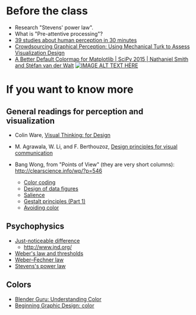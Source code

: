 # Before the class

- Research "Stevens' power law". 
- What is "Pre-attentive processing"?
- [39 studies about human perception in 30 minutes](https://medium.com/@kennelliott/39-studies-about-human-perception-in-30-minutes-4728f9e31a73#.msiyfzvmr)
- [Crowdsourcing Graphical Perception: Using Mechanical Turk to Assess Visualization Design](http://idl.cs.washington.edu/papers/crowdsourcing-graphical-perception/)
- [A Better Default Colormap for Matplotlib | SciPy 2015 | Nathaniel Smith and Stéfan van der Walt](https://www.youtube.com/watch?v=xAoljeRJ3lU)
[![IMAGE ALT TEXT HERE](https://img.youtube.com/vi/xAoljeRJ3lU/0.jpg)](https://www.youtube.com/watch?v=xAoljeRJ3lU)

# If you want to know more

## General readings for perception and visualization

- Colin Ware, [Visual Thinking: for Design](http://www.amazon.com/Visual-Thinking-Kaufmann-Interactive-Technologies/dp/0123708966)
- M. Agrawala, W. Li, and F. Berthouzoz, [Design principles for visual communication](http://vis.berkeley.edu/papers/designprinciples/p60-agrawala.pdf)

- Bang Wong, from "Points of View" (they are very short columns): http://clearscience.info/wp/?p=546
  - [Color coding](http://www.nature.com/nmeth/journal/v7/n8/full/nmeth0810-573.html)
  - [Design of data figures](http://www.nature.com/nmeth/journal/v7/n9/full/nmeth0910-665.html)
  - [Salience](http://www.nature.com/nmeth/journal/v7/n10/full/nmeth1010-773.html)
  - [Gestalt principles (Part 1)](http://www.nature.com/nmeth/journal/v7/n11/full/nmeth1110-863.html)
  - [Avoiding color](http://www.nature.com/nmeth/journal/v8/n7/full/nmeth.1642.html)

## Psychophysics

- [Just-noticeable difference](https://en.wikipedia.org/wiki/Just-noticeable_difference)
  - http://www.jnd.org/
- [Weber's law and thresholds](https://www.khanacademy.org/science/health-and-medicine/nervous-system-and-sensory-infor/sensory-perception-2014-03-27T18:45:20.451Z/v/webers-law-and-thresholds)
- [Weber–Fechner law](https://en.wikipedia.org/wiki/Weber%E2%80%93Fechner_law)
- [Stevens's power law](https://en.wikipedia.org/wiki/Stevens%27s_power_law)

## Colors

- [Blender Guru: Understanding Color](https://www.youtube.com/watch?v=Qj1FK8n7WgY)
- [Beginning Graphic Design: color](https://www.youtube.com/watch?v=_2LLXnUdUIc)
